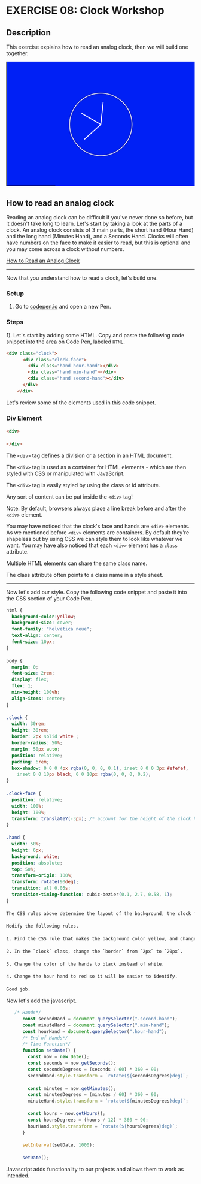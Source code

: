 # EXERCISE 08: Clock Workshop

## Description

This exercise explains how to read an analog clock, then we will build one together.

![](.gitbook/assets/clock2.png)

## How to read an analog clock

Reading an analog clock can be difficult if you've never done so before, but it doesn't take long to learn. Let's start by taking a look at the parts of a clock. An analog clock consists of 3 main parts, the short hand (Hour Hand) and the long hand (Minutes Hand), and a Seconds Hand. Clocks will often have numbers on the face to make it easier to read, but this is optional and you may come across a clock without numbers.

[How to Read an Analog Clock](https://www.youtube.com/watch?v=p5gXD70Fubc)

***

Now that you understand how to read a clock, let's build one.

### Setup

1. Go to [codepen.io](https://codepen.io/trending) and open a new Pen.

### Steps

1\). Let's start by adding some HTML. Copy and paste the following code snippet into the area on Code Pen, labeled `HTML`.

```html
<div class="clock">
      <div class="clock-face">
        <div class="hand hour-hand"></div>
        <div class="hand min-hand"></div>
        <div class="hand second-hand"></div>
      </div>
    </div>
```

Let's review some of the elements used in this code snippet.

### Div Element

```html
<div>

</div>
```

The `<div>` tag defines a division or a section in an HTML document.

The `<div>` tag is used as a container for HTML elements - which are then styled with CSS or manipulated with JavaScript.

The `<div>` tag is easily styled by using the class or id attribute.

Any sort of content can be put inside the `<div>` tag!

Note: By default, browsers always place a line break before and after the `<div>` element.

You may have noticed that the clock's face and hands are `<div>` elements. As we mentioned before `<div>` elements are containers. By default they're shapeless but by using CSS we can style them to look like whatever we want. You may have also noticed that each `<div>` element has a `class` attribute.

Multiple HTML elements can share the same class name.

The class attribute often points to a class name in a style sheet.

***

Now let's add our style. Copy the following code snippet and paste it into the CSS section of your Code Pen.

```css
html {
  background-color:yellow;
  background-size: cover;
  font-family: "helvetica neue";
  text-align: center;
  font-size: 10px;
}

body {
  margin: 0;
  font-size: 2rem;
  display: flex;
  flex: 1;
  min-height: 100vh;
  align-items: center;
}

.clock {
  width: 30rem;
  height: 30rem;
  border: 2px solid white ;
  border-radius: 50%;
  margin: 50px auto;
  position: relative;
  padding: 6rem;
  box-shadow: 0 0 0 4px rgba(0, 0, 0, 0.1), inset 0 0 0 3px #efefef,
    inset 0 0 10px black, 0 0 10px rgba(0, 0, 0, 0.2);
}

.clock-face {
  position: relative;
  width: 100%;
  height: 100%;
  transform: translateY(-3px); /* account for the height of the clock hands */
}

.hand {
  width: 50%;
  height: 6px;
  background: white;
  position: absolute;
  top: 50%;
  transform-origin: 100%;
  transform: rotate(90deg);
  transition: all 0.05s;
  transition-timing-function: cubic-bezier(0.1, 2.7, 0.58, 1);
}

The CSS rules above determine the layout of the background, the clock face, the hand, etc.

Modify the following rules.

1. Find the CSS rule that makes the background color yellow, and change it to blue.

2. In the `clock` class, change the `border` from `2px` to `20px`.

3. Change the color of the hands to black instead of white.

4. Change the hour hand to red so it will be easier to identify.

Good job.
```

Now let's add the javascript.

```js
   /* Hands*/
      const secondHand = document.querySelector(".second-hand");
      const minuteHand = document.querySelector(".min-hand");
      const hourHand = document.querySelector(".hour-hand");
      /* End of Hands*/
      /* Time Function*/
      function setDate() {
        const now = new Date();
        const seconds = now.getSeconds();
        const secondsDegrees = (seconds / 60) * 360 + 90;
        secondHand.style.transform = `rotate(${secondsDegrees}deg)`;

        const minutes = now.getMinutes();
        const minutesDegrees = (minutes / 60) * 360 + 90;
        minuteHand.style.transform = `rotate(${minutesDegrees}deg)`;

        const hours = now.getHours();
        const hoursDegrees = (hours / 12) * 360 + 90;
        hourHand.style.transform = `rotate(${hoursDegrees}deg)`;
      }

      setInterval(setDate, 1000);

      setDate();
```

Javascript adds functionality to our projects and allows them to work as intended.
